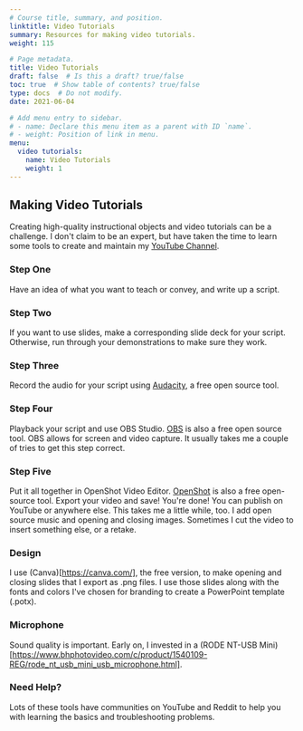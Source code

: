 ```yaml
---
# Course title, summary, and position.
linktitle: Video Tutorials
summary: Resources for making video tutorials.
weight: 115

# Page metadata.
title: Video Tutorials
draft: false  # Is this a draft? true/false
toc: true  # Show table of contents? true/false
type: docs  # Do not modify.
date: 2021-06-04

# Add menu entry to sidebar.
# - name: Declare this menu item as a parent with ID `name`.
# - weight: Position of link in menu.
menu:
  video tutorials:
    name: Video Tutorials
    weight: 1
---
```

## Making Video Tutorials

Creating high-quality instructional objects and video tutorials can be a challenge. I don't claim to be an expert, but have taken the time to learn some tools to create and maintain my [YouTube Channel](https://www.youtube.com/channel/UCMqAATLPshn8Znip6E3QMSw).

### Step One

Have an idea of what you want to teach or convey, and write up a script.

### Step Two

If you want to use slides, make a corresponding slide deck for your script. Otherwise, run through your demonstrations to make sure they work.

### Step Three

Record the audio for your script using [Audacity](https://www.audacityteam.org/), a free open source tool.

### Step Four

Playback your script and use OBS Studio. [OBS](https://obsproject.com/) is also a free open source tool. OBS allows for screen and video capture. It usually takes me a couple of tries to get this step correct.

### Step Five

Put it all together in OpenShot Video Editor. [OpenShot](https://www.openshot.org/) is also a free open-source tool. Export your video and save! You're done! You can publish on YouTube or anywhere else. This takes me a little while, too. I add open source music and opening and closing images. Sometimes I cut the video to insert something else, or a retake. 

### Design

I use (Canva)[https://canva.com/], the free version, to make opening and closing slides that I export as .png files. I use those slides along with the fonts and colors I've chosen for branding to create a PowerPoint template (.potx).

### Microphone

Sound quality is important. Early on, I invested in a (RODE NT-USB Mini)[https://www.bhphotovideo.com/c/product/1540109-REG/rode_nt_usb_mini_usb_microphone.html].
### Need Help?

Lots of these tools have communities on YouTube and Reddit to help you with learning the basics and troubleshooting problems.
